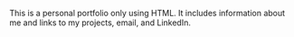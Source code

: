 This is a personal portfolio only using HTML.
It includes information about me and links to my projects, email, and LinkedIn.
